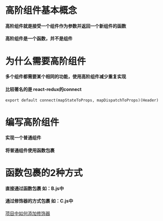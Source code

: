 # 高阶组件基本概念

#### 高阶组件就是接受一个组件作为参数并返回一个新组件的函数
#### 高阶组件是一个函数，并不是组件


# 为什么需要高阶组件
#### 多个组件都需要某个相同的功能，使用高阶组件减少重复实现
#### 比较著名的是 react-redux的connect
`
  export default connect(mapStateToProps, mapDispatchToProps)(Header)
`

# 编写高阶组件
#### 实现一个普通组件
#### 将普通组件使用函数包裹

# 函数包裹的2种方式
#### 直接通过函数包裹 如：B.js中
#### 通过修饰器的方式包裹 如：C.js中
[项目中如何添加修饰器](https://www.cnblogs.com/w-819/p/10047319.html)
